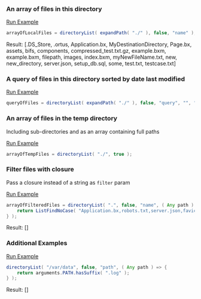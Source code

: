 ### An array of files in this directory



<a href="https://try.boxlang.io/?code=eJxLLCpKrPRP88lPTsxxy8xJLVawVUjJLEpNLskvqvTJLC7RUEitKEjMSwlILMnQUFDS01dS0NRRSEvMKU7VUVDKS8xNBQpYcwEAo5oXPg%3D%3D" target="_blank">Run Example</a>

```java
arrayOfLocalFiles = directoryList( expandPath( "./" ), false, "name" );

```

Result: [.DS_Store, .ortus, Application.bx, MyDestinationDirectory, Page.bx, assets, bifs, components, compressed_test.txt.gz, example.bxm, example.bxm, filepath, images, index.bxm, myNewFileName.txt, new, new_directory, server.json, setup_db.sql, some, test.txt, testcase.txt]

### A query of files in this directory sorted by date last modified



<a href="https://try.boxlang.io/?code=eJwrLE0tqvRPc8vMSS1WsFVIySxKTS7JL6r0ySwu0VBIrShIzEsJSCzJ0FBQ0tNXUtDUUUhLzClO1VFQKgTpVAIyQNglsSTVJ7G4xDc%2FJTMtMzVFwcU12Bmo3JoLAELdHpE%3D" target="_blank">Run Example</a>

```java
queryOfFiles = directoryList( expandPath( "./" ), false, "query", "", "DateLastModified DESC" );

```

### An array of files in the temp directory

Including sub-directories and as an array containing full paths

<a href="https://try.boxlang.io/?code=eJxLLCpKrPRPC0nNLXDLzEktVrBVSMksSk0uyS%2Bq9MksLtFQUNLTV9JRKCkqTVXQtOYCAKoOD88%3D" target="_blank">Run Example</a>

```java
arrayOfTempFiles = directoryList( "./", true );

```


### Filter files with closure

Pass a closure instead of a string as `filter` param

<a href="https://try.boxlang.io/?code=eJwljU0KwjAQhdf2FENXFUIuIBWK2pU%2F4A3GZEojbVJmxmIR726Km%2Fd48D4%2BZMbl1rVhUGLyuUmgBh%2BYnCZezkG0gtKWBjochAyUEUfKs4ImLjCh9rCFeg%2BfYsOkL46wMm2I%2FpoOKJTpZpqG4FBDitZ1znB6JBWrbzVCPBPbp6RoOpyDy5ccxvaKzpGIuZ%2Ba4%2BVkR5%2Bdf9uu%2BK7xA0D6Pj4%3D" target="_blank">Run Example</a>

```java
arrayOfFilteredFiles = directoryList( ".", false, "name", ( Any path ) => {
	return ListFindNoCase( "Application.bx,robots.txt,server.json,favicon.ico,.htaccess,README.md", path );
} );

```

Result: []

### Additional Examples

<a href="https://try.boxlang.io/?code=eJxLySxKTS7JL6r0ySwu0VBQ0i9LLNJPSSxJVNJRSEvMKU7VUVAqSCzJAHI1FBzzKhVAHAVNBVs7hWouzqLUktKiPIXEovTS3NS8kmK9AMcQD72MxOLg0rS0zAqgeXo5%2BelKCprWXLUgAgDHRiJT" target="_blank">Run Example</a>

```java
directoryList( "/var/data", false, "path", ( Any path ) => {
	return arguments.PATH.hasSuffix( ".log" );
} );

```

Result: []

